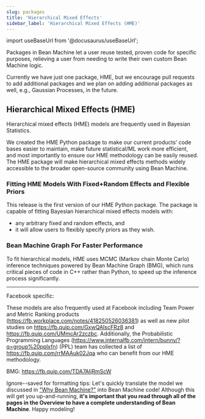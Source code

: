 ```yaml
---
slug: packages
title: 'Hierarchical Mixed Effects'
sidebar_label: 'Hierarchical Mixed Effects (HME)'
---
```

import useBaseUrl from '@docusaurus/useBaseUrl';

<!-- @import "../../header.md" -->

Packages in Bean Machine let a user reuse tested, proven code for specific purposes, relieving a user from needing to write their own custom Bean Machine logic.

Currently we have just one package, HME, but we encourage pull requests to add additional packages and we plan on adding additional packages as well, e.g., Gaussian Processes, in the future.

## Hierarchical Mixed Effects (HME)

Hierarchical mixed effects (HME) models are frequently used in Bayesian Statistics.

We created the HME Python package to make our current products’ code bases easier to maintain, make future statistical/ML work more efficient, and most importantly to ensure our HME methodology can be easily reused. The HME package will make hierarchical mixed effects methods widely accessible to the broader open-source community using Bean Machine.

### Fitting HME Models With Fixed+Random Effects and Flexible Priors
This release is the first version of our HME Python package. The package is capable of fitting Bayesian hierarchical mixed effects models with:
- any arbitrary fixed and random effects, and
- it will allow users to flexibly specify priors as they wish.

### Bean Machine Graph For Faster Performance
To fit hierarchical models, HME uses MCMC (Markov chain Monte Carlo) inference techniques powered by Bean Machine Graph (BMG), which runs critical pieces of code in C++ rather than Python, to speed up the inference process significantly.



-----------




Facebook specific:

 These models are also frequently used at Facebook including Team Power and Metric Ranking products (https://fb.workplace.com/notes/418250526036381) as well as new pilot studies on https://fb.quip.com/GxwQAIscFRz8 and https://fb.quip.com/UMmcAr2zczbc. Additionally, the Probabilistic Programming Languages (https://www.internalfb.com/intern/bunny/?q=group%20pplxfn) (PPL) team has collected a list of https://fb.quip.com/rrMAAuk02Jqa who can benefit from our HME methodology.

BMG: https://fb.quip.com/TDA7AIjRmScW

Ignore--saved for formatting tips:
Let's quickly translate the model we discussed in ["Why Bean Machine?"](../why_bean_machine/why_bean_machine.mdx) into Bean Machine code! Although this will get you up-and-running, **it's important that you read through all of the pages in the Overview to have a complete understanding of Bean Machine**. Happy modeling!
